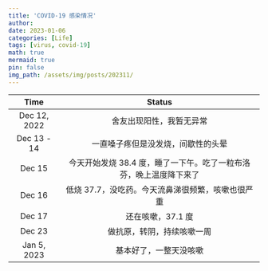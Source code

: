 ```yaml
---
title: 'COVID-19 感染情况'
author:
date: 2023-01-06
categories: [Life]
tags: [virus, covid-19]
math: true
mermaid: true
pin: false
img_path: /assets/img/posts/202311/
---
```


|     Time     |                            Status                            |
| :----------: | :----------------------------------------------------------: |
| Dec 12, 2022 |                   舍友出现阳性，我暂无异常                   |
| Dec 13 - 14  |              一直嗓子疼但是没发烧，间歇性的头晕              |
|    Dec 15    | 今天开始发烧 38.4 度，睡了一下午。吃了一粒布洛芬，晚上温度降下来了 |
|    Dec 16    |      低烧 37.7，没吃药。今天流鼻涕很频繁，咳嗽也很严重       |
|    Dec 17    |                      还在咳嗽，37.1 度                       |
|    Dec 23    |                  做抗原，转阴，持续咳嗽一周                  |
| Jan 5, 2023  |                    基本好了，一整天没咳嗽                    |




